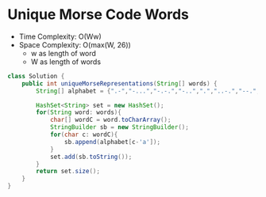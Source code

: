 # Unique Morse Code Words

- Time Complexity: O(Ww)
- Space Complexity: O(max(W, 26))
  - w as length of word
  - W as length of words

```java
class Solution {
    public int uniqueMorseRepresentations(String[] words) {
        String[] alphabet = {".-","-...","-.-.","-..",".","..-.","--.","....","..",".---","-.-",".-..","--","-.","---",".--.","--.-",".-.","...","-","..-","...-",".--","-..-","-.--","--.."};

        HashSet<String> set = new HashSet();
        for(String word: words){
            char[] wordC = word.toCharArray();
            StringBuilder sb = new StringBuilder();
            for(char c: wordC){
                sb.append(alphabet[c-'a']);
            }
            set.add(sb.toString());
        }
        return set.size();
    }
}
```

